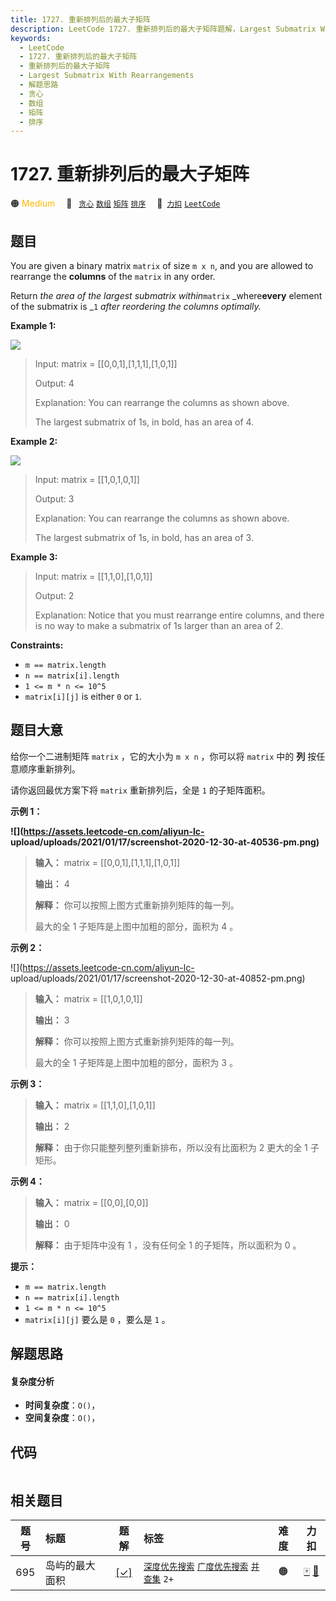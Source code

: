 ```yaml
---
title: 1727. 重新排列后的最大子矩阵
description: LeetCode 1727. 重新排列后的最大子矩阵题解，Largest Submatrix With Rearrangements，包含解题思路、复杂度分析以及完整的 JavaScript 代码实现。
keywords:
  - LeetCode
  - 1727. 重新排列后的最大子矩阵
  - 重新排列后的最大子矩阵
  - Largest Submatrix With Rearrangements
  - 解题思路
  - 贪心
  - 数组
  - 矩阵
  - 排序
---
```


# 1727. 重新排列后的最大子矩阵

🟠 <font color=#ffb800>Medium</font>&emsp; 🔖&ensp; [`贪心`](/tag/greedy.md) [`数组`](/tag/array.md) [`矩阵`](/tag/matrix.md) [`排序`](/tag/sorting.md)&emsp; 🔗&ensp;[`力扣`](https://leetcode.cn/problems/largest-submatrix-with-rearrangements) [`LeetCode`](https://leetcode.com/problems/largest-submatrix-with-rearrangements)

## 题目

You are given a binary matrix `matrix` of size `m x n`, and you are allowed to
rearrange the **columns** of the `matrix` in any order.

Return _the area of the largest submatrix within_`matrix` _where**every**
element of the submatrix is _`1` _after reordering the columns optimally._



**Example 1:**

![](https://assets.leetcode.com/uploads/2020/12/29/screenshot-2020-12-30-at-40536-pm.png)

> Input: matrix = [[0,0,1],[1,1,1],[1,0,1]]
> 
> Output: 4
> 
> Explanation: You can rearrange the columns as shown above.
> 
> The largest submatrix of 1s, in bold, has an area of 4.

**Example 2:**

![](https://assets.leetcode.com/uploads/2020/12/29/screenshot-2020-12-30-at-40852-pm.png)

> Input: matrix = [[1,0,1,0,1]]
> 
> Output: 3
> 
> Explanation: You can rearrange the columns as shown above.
> 
> The largest submatrix of 1s, in bold, has an area of 3.

**Example 3:**

> Input: matrix = [[1,1,0],[1,0,1]]
> 
> Output: 2
> 
> Explanation: Notice that you must rearrange entire columns, and there is no way to make a submatrix of 1s larger than an area of 2.

**Constraints:**

  * `m == matrix.length`
  * `n == matrix[i].length`
  * `1 <= m * n <= 10^5`
  * `matrix[i][j]` is either `0` or `1`.


## 题目大意

给你一个二进制矩阵 `matrix` ，它的大小为 `m x n` ，你可以将 `matrix` 中的 **列** 按任意顺序重新排列。

请你返回最优方案下将 `matrix` 重新排列后，全是 `1` 的子矩阵面积。

**示例 1：**

**![](https://assets.leetcode-cn.com/aliyun-lc-
upload/uploads/2021/01/17/screenshot-2020-12-30-at-40536-pm.png)**

> 
> 
> 
> 
> 
> **输入：** matrix = [[0,0,1],[1,1,1],[1,0,1]]
> 
> **输出：** 4
> 
> **解释：** 你可以按照上图方式重新排列矩阵的每一列。
> 
> 最大的全 1 子矩阵是上图中加粗的部分，面积为 4 。
> 
> 

**示例 2：**

![](https://assets.leetcode-cn.com/aliyun-lc-
upload/uploads/2021/01/17/screenshot-2020-12-30-at-40852-pm.png)

> 
> 
> 
> 
> 
> **输入：** matrix = [[1,0,1,0,1]]
> 
> **输出：** 3
> 
> **解释：** 你可以按照上图方式重新排列矩阵的每一列。
> 
> 最大的全 1 子矩阵是上图中加粗的部分，面积为 3 。
> 
> 

**示例 3：**

> 
> 
> 
> 
> 
> **输入：** matrix = [[1,1,0],[1,0,1]]
> 
> **输出：** 2
> 
> **解释：** 由于你只能整列整列重新排布，所以没有比面积为 2 更大的全 1 子矩形。

**示例 4：**

> 
> 
> 
> 
> 
> **输入：** matrix = [[0,0],[0,0]]
> 
> **输出：** 0
> 
> **解释：** 由于矩阵中没有 1 ，没有任何全 1 的子矩阵，所以面积为 0 。

**提示：**

  * `m == matrix.length`
  * `n == matrix[i].length`
  * `1 <= m * n <= 10^5`
  * `matrix[i][j]` 要么是 `0` ，要么是 `1` 。


## 解题思路

#### 复杂度分析

- **时间复杂度**：`O()`，
- **空间复杂度**：`O()`，

## 代码

```javascript

```

## 相关题目

<!-- prettier-ignore -->
| 题号 | 标题 | 题解 | 标签 | 难度 | 力扣 |
| :------: | :------ | :------: | :------ | :------: | :------: |
| 695 | 岛屿的最大面积 | [[✓]](/problem/0695.md) |  [`深度优先搜索`](/tag/depth-first-search.md) [`广度优先搜索`](/tag/breadth-first-search.md) [`并查集`](/tag/union-find.md) `2+` | 🟠 | [🀄️](https://leetcode.cn/problems/max-area-of-island) [🔗](https://leetcode.com/problems/max-area-of-island) |
